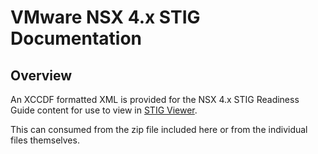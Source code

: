 # VMware NSX 4.x STIG Documentation

## Overview
An XCCDF formatted XML is provided for the NSX 4.x STIG Readiness Guide content for use to view in [STIG Viewer](https://public.cyber.mil/stigs/stig-viewing-tools/).  

This can consumed from the zip file included here or from the individual files themselves.
